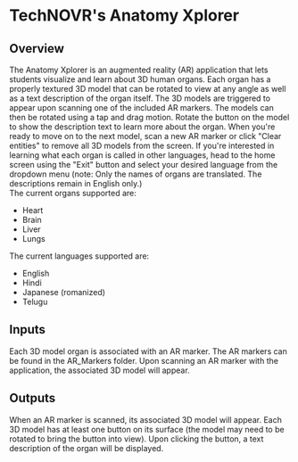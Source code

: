 # TechNOVR's Anatomy Xplorer

## Overview

The Anatomy Xplorer is an augmented reality (AR) application that lets students visualize and learn about 3D human organs. Each organ has a properly textured 3D model that can be rotated to view at any angle as well as a text description of the organ itself. The 3D models are triggered to appear upon scanning one of the included AR markers. The models can then be rotated using a tap and drag motion. Rotate the button on the model to show the description text to learn more about the organ. When you're ready to move on to the next model, scan a new AR marker or click "Clear entities" to remove all 3D models from the screen. If you're interested in learning what each organ is called in other languages, head to the home screen using the "Exit" button and select your desired language from the dropdown menu (note: Only the names of organs are translated. The descriptions remain in English only.)  
The current organs supported are:  
* Heart
* Brain
* Liver
* Lungs

The current languages supported are:
* English
* Hindi
* Japanese (romanized)
* Telugu

## Inputs

Each 3D model organ is associated with an AR marker. The AR markers can be found in the AR_Markers folder. Upon scanning an AR marker with the application, the associated 3D model will appear.

## Outputs

When an AR marker is scanned, its associated 3D model will appear. Each 3D model has at least one button on its surface (the model may need to be rotated to bring the button into view). Upon clicking the button, a text description of the organ will be displayed.
